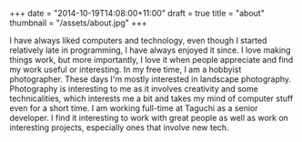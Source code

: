 +++
date = "2014-10-19T14:08:00+11:00"
draft = true
title = "about"
thumbnail = "/assets/about.jpg"
+++

I have always
liked computers and technology, even though I started relatively late
in programming, I have always enjoyed it since. I love making things
work, but more importantly, I love it when people appreciate and find
my work useful or interesting. In my free time, I am a hobbyist
photographer. These days I'm mostly interested in landscape
photography. Photography is interesting to me as it involves
creativity and some technicalities, which interests me a bit and takes
my mind of computer stuff even for a short time. I am working full-time at Taguchi as a senior developer. I find it interesting to work with great people as well as work on interesting projects, especially ones that involve new tech.


